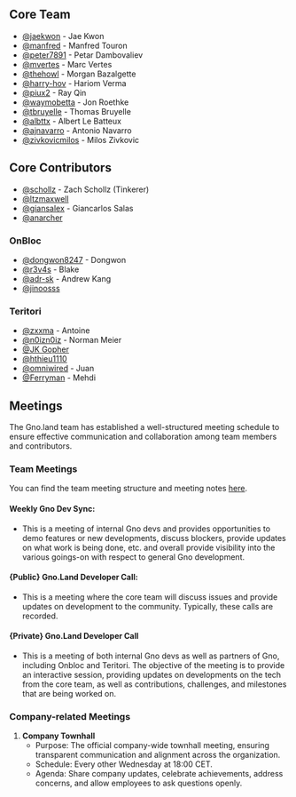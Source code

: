 ## Core Team

- [@jaekwon](https://github.com/jaekwon) - Jae Kwon
- [@manfred](https://github.com/moul) - Manfred Touron
- [@peter7891](https://github.com/peter7891) - Petar Dambovaliev
- [@mvertes](https://github.com/mvertes) - Marc Vertes
- [@thehowl](https://github.com/thehowl) - Morgan Bazalgette
- [@harry-hov](https://github.com/harry-hov) - Hariom Verma
- [@piux2](https://github.com/piux2) - Ray Qin
- [@waymobetta](https://github.com/waymobetta) - Jon Roethke
- [@tbruyelle](https://github.com/tbruyelle) - Thomas Bruyelle
- [@albttx](https://github.com/albttx) - Albert Le Batteux
- [@ajnavarro](https://github.com/ajnavarro) - Antonio Navarro
- [@zivkovicmilos](https://github.com/zivkovicmilos) - Milos Zivkovic

## Core Contributors

- [@schollz](https://github.com/schollz) - Zach Schollz (Tinkerer)
- [@ltzmaxwell](https://github.com/ltzmaxwell)
- [@giansalex](https://github.com/giansalex) - Giancarlos Salas
- [@anarcher](https://github.com/anarcher)

### OnBloc

- [@dongwon8247](https://github.com/dongwon8247) - Dongwon
- [@r3v4s](https://github.com/r3v4s) - Blake
- [@adr-sk](https://github.com/adr-sk) - Andrew Kang
- [@jinoosss](https://github.com/jinoosss)

### Teritori

- [@zxxma](https://github.com/zxxma) - Antoine
- [@n0izn0iz](https://github.com/n0izn0iz) - Norman Meier
- [@JK Gopher](https://github.com/go7066)
- [@hthieu1110](https://github.com/hthieu1110)
- [@omniwired](https://github.com/omniwired) - Juan
- [@Ferryman](https://github.com/ferryman/) - Mehdi

## Meetings

The Gno.land team has established a well-structured meeting schedule to ensure effective communication and collaboration among team members and contributors.

### Team Meetings

You can find the team meeting structure and meeting notes [here](https://github.com/gnolang/meetings).

#### Weekly Gno Dev Sync:
- This is a meeting of internal Gno devs and provides opportunities to demo features or new developments, discuss blockers, provide updates on what work is being done, etc. and overall provide visibility into the various goings-on with respect to general Gno development.

#### {Public} Gno.Land Developer Call:
- This is a meeting where the core team will discuss issues and provide updates on development to the community. Typically, these calls are recorded.

#### {Private} Gno.Land Developer Call
- This is a meeting of both internal Gno devs as well as partners of Gno, including Onbloc and Teritori. The objective of the meeting is to provide an interactive session, providing updates on developments on the tech from the core team, as well as contributions, challenges, and milestones that are being worked on.

### Company-related Meetings

1. **Company Townhall**
    - Purpose: The official company-wide townhall meeting, ensuring transparent communication and alignment across the
      organization.
    - Schedule: Every other Wednesday at 18:00 CET.
    - Agenda: Share company updates, celebrate achievements, address concerns, and allow employees to ask questions
      openly.
